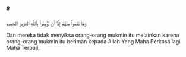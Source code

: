 ##### 8

<span class="ayah">وَمَا نَقَمُوا۟ مِنْهُمْ إِلَّآ أَن يُؤْمِنُوا۟ بِٱللَّهِ ٱلْعَزِيزِ ٱلْحَمِيدِ</span>

<span class="ayah_translation">Dan mereka tidak menyiksa orang-orang mukmin itu melainkan karena orang-orang mukmin itu beriman kepada Allah Yang Maha Perkasa lagi Maha Terpuji,</span>
